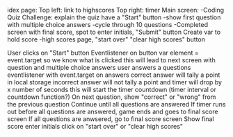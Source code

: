 idex page:
    Top left: link to highscores
    Top right: timer
    Main screen: 
        -Coding Quiz Challenge: explain the quiz have a "Start" button
        -show first question with multiple choice answers
        -cycle through 10 questions
        -Completed screen with final score, spot to enter initials, "Submit" button
            Create var to hold score
        -high scores page, "start over" "clear high scores" button


User clicks on "Start" button
    Eventlistener on button
    var element = event.target so we know what is clicked
        this will lead to next screen with question and multiple choice answers
            user answers a questions
            eventlistener with event.target on answers
                correct answer will tally a point in local storage
                incorrect answer will not tally a point and timer will drop by x number of seconds
        this will start the timer countdown (timer interval or countdown function?)
    On next question, show "correct" or "wrong" from the previous question
    Continue until all questions are answered
        If timer runs out before all questions are answered, game ends and goes to final score screen
        If all questions are anwsered, go to final score screen
        Show final score
        enter initials
        click on "start over" or "clear high scores"                
